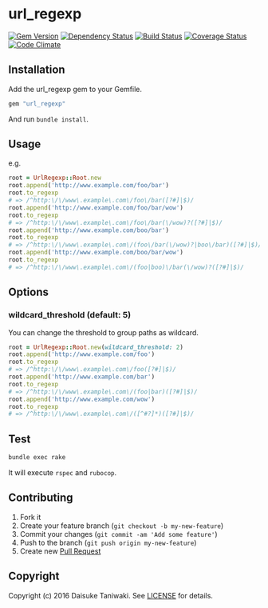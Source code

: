 # url_regexp

[![Gem Version][gem-image]][gem-link]
[![Dependency Status][deps-image]][deps-link]
[![Build Status][build-image]][build-link]
[![Coverage Status][cov-image]][cov-link]
[![Code Climate][gpa-image]][gpa-link]

## Installation

Add the url_regexp gem to your Gemfile.

```ruby
gem "url_regexp"
```

And run `bundle install`.

## Usage

e.g.

```ruby
root = UrlRegexp::Root.new
root.append('http://www.example.com/foo/bar')
root.to_regexp
# => /^http:\/\/www\.example\.com\/foo\/bar([?#]|$)/
root.append('http://www.example.com/foo/bar/wow')
root.to_regexp
# => /^http:\/\/www\.example\.com\/foo\/bar(\/wow)?([?#]|$)/
root.append('http://www.example.com/boo/bar')
root.to_regexp
# => /^http:\/\/www\.example\.com\/(foo\/bar(\/wow)?|boo\/bar)([?#]|$)/
root.append('http://www.example.com/boo/bar/wow')
root.to_regexp
# => /^http:\/\/www\.example\.com\/(foo|boo)\/bar(\/wow)?([?#]|$)/
```

## Options

### wildcard_threshold (default: 5)

You can change the threshold to group paths as wildcard.

```ruby
root = UrlRegexp::Root.new(wildcard_threshold: 2)
root.append('http://www.example.com/foo')
root.to_regexp
# => /^http:\/\/www\.example\.com\/foo([?#]|$)/
root.append('http://www.example.com/bar')
root.to_regexp
# => /^http:\/\/www\.example\.com\/(foo|bar)([?#]|$)/
root.append('http://www.example.com/wow')
root.to_regexp
# => /^http:\/\/www\.example\.com\/([^#?]*)([?#]|$)/
```

## Test

```bash
bundle exec rake
```

It will execute `rspec` and `rubocop`.

## Contributing

1. Fork it
2. Create your feature branch (`git checkout -b my-new-feature`)
3. Commit your changes (`git commit -am 'Add some feature'`)
4. Push to the branch (`git push origin my-new-feature`)
5. Create new [Pull Request](../../pull/new/master)

## Copyright

Copyright (c) 2016 Daisuke Taniwaki. See [LICENSE](LICENSE) for details.



[gem-image]:   https://badge.fury.io/rb/url_regexp.svg
[gem-link]:    http://badge.fury.io/rb/url_regexp
[build-image]: https://secure.travis-ci.org/dtaniwaki/url_regexp.svg?branch=master
[build-link]:  http://travis-ci.org/dtaniwaki/url_regexp?branch=master
[deps-image]:  https://gemnasium.com/dtaniwaki/url_regexp.svg?branch=master
[deps-link]:   https://gemnasium.com/dtaniwaki/url_regexp?branch=master
[cov-image]:   https://coveralls.io/repos/github/dtaniwaki/url_regexp/badge.svg?branch=master
[cov-link]:    https://coveralls.io/github/dtaniwaki/url_regexp?branch=master
[gpa-image]:   https://codeclimate.com/github/dtaniwaki/url_regexp.svg?branch=master
[gpa-link]:    https://codeclimate.com/github/dtaniwaki/url_regexp?branch=master

